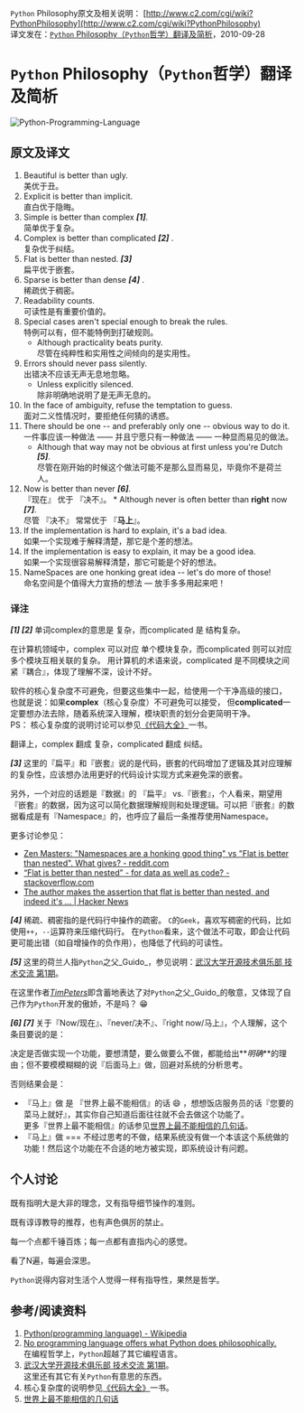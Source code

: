 `Python` Philosophy原文及相关说明： [http://www.c2.com/cgi/wiki?PythonPhilosophy](http://www.c2.com/cgi/wiki?PythonPhilosophy)    
译文发在：[`Python` Philosophy（`Python`哲学）翻译及简析](http://oldratlee.com/147/tech/python/python-philosophy.html)，2010-09-28

`Python` Philosophy（`Python`哲学）翻译及简析
============================================

![Python-Programming-Language](Python-Programming-Language.png)

原文及译文
----------------------

1. Beautiful is better than ugly.  
美优于丑。
2. Explicit is better than implicit.   
直白优于隐晦。
3. Simple is better than complex **_[1]_**.   
简单优于复杂。
4. Complex is better than complicated **_[2]_** .  
复杂优于纠结。
5. Flat is better than nested. **_[3]_**  
扁平优于嵌套。
6. Sparse is better than dense **_[4]_** .  
稀疏优于稠密。
7. Readability counts.  
可读性是有重要价值的。
8. Special cases aren't special enough to break the rules.  
特例可以有，但不能特例到打破规则。
    * Although practicality beats purity.   
      尽管在纯粹性和实用性之间倾向的是实用性。
9. Errors should never pass silently.  
出错决不应该无声无息地忽略。
    * Unless explicitly silenced.   
      除非明确地说明了是无声无息的。
10. In the face of ambiguity, refuse the temptation to guess.  
面对二义性情况时，要拒绝任何猜的诱惑。
11. There should be one -- and preferably only one -- obvious way to do it.  
一件事应该一种做法 —— 并且宁愿只有一种做法 —— 一种显而易见的做法。
    * Although that way may not be obvious at first unless you're Dutch **_[5]_**.  
      尽管在刚开始的时候这个做法可能不是那么显而易见，毕竟你不是荷兰人。
12.  Now is better than never **_[6]_**.  
『现在』 优于 『决不』。
    * Although never is often better than **right** now **_[7]_**.    
      尽管 『决不』 常常优于 『**马上**』。
13. If the implementation is hard to explain, it's a bad idea.  
如果一个实现难于解释清楚，那它是个差的想法。
14. If the implementation is easy to explain, it may be a good idea.  
如果一个实现很容易解释清楚，那它可能是个好的想法。
15. NameSpaces are one honking great idea -- let's do more of those!  
命名空间是个值得大力宣扬的想法 — 放手多多用起来吧！

### 译注

**_[1] [2]_** 单词complex的意思是 复杂，而complicated 是 结构复杂。

在计算机领域中，complex 可以对应 单个模块复杂，而complicated 则可以对应 多个模块互相关联的复杂。
用计算机的术语来说，complicated 是不同模块之间紧『耦合』，体现了理解不深，设计不好。

软件的核心复杂度不可避免，但要这些集中一起，给使用一个干净高级的接口，
也就是说：如果**complex**（核心复杂度）不可避免可以接受，
但**complicated**一定要想办法去除，随着系统深入理解，模块职责的划分会更简明干净。  
PS： 核心复杂度的说明讨论可以参见[《代码大全》](http://book.douban.com/subject/1477390/)一书。

翻译上，complex 翻成 复杂，complicated 翻成 纠结。

**_[3]_** 这里的『扁平』和『嵌套』说的是代码，嵌套的代码增加了逻辑及其对应理解的复杂性，应该想办法用更好的代码设计实现方式来避免深的嵌套。

另外，一个对应的话题是『数据』的 『扁平』 vs.『嵌套』，个人看来，期望用『嵌套』的数据，因为这可以简化数据理解规则和处理逻辑。可以把『嵌套』的数据看成是有『Namespace』的，也呼应了最后一条推荐使用Namespace。

更多讨论参见：

- [Zen Masters: "Namespaces are a honking good thing" vs "Flat is better than nested". What gives? - reddit.com](https://www.reddit.com/r/Python/comments/xzvxi/zen_masters_namespaces_are_a_honking_good_thing/)
- [“Flat is better than nested” - for data as well as code? - stackoverflow.com](http://stackoverflow.com/questions/4372229/flat-is-better-than-nested-for-data-as-well-as-code)
- [The author makes the assertion that flat is better than nested, and indeed it's ... | Hacker News](https://news.ycombinator.com/item?id=627858)

**_[4]_** 稀疏、稠密指的是代码行中操作的疏密。
`C`的`Geek`，喜欢写稠密的代码，比如使用`++`，`--`运算符来压缩代码行。
在`Python`看来，这个做法不可取，即会让代码更可能出错（如自增操作的负作用），也降低了代码的可读性。

**_[5]_** 这里的荷兰人指`Python`之父_Guido_，参见说明：[武汉大学开源技术俱乐部 技术交流 第1期](http://qianjigui.iteye.com/blog/266365)。

在这里作者[_TimPeters_](http://www.c2.com/cgi/wiki?TimPeters)即含蓄地表达了对`Python`之父_Guido_的敬意，又体现了自己作为`Python`开发的傲娇，不是吗？ :grin:

**_[6] [7]_** 关于『Now/现在』、『never/决不』、『right now/马上』，个人理解，这个条目要说的是：

决定是否做实现一个功能，要想清楚，要么做要么不做，都能给出**_明确_**的理由；但不要模模糊糊的说『后面马上』做，回避对系统的分析思考。

否则结果会是：

- 『马上』做 是 『世界上最不能相信』的话 :smile: ，想想饭店服务员的话『您要的菜马上就好』，其实你自己知道后面往往就不会去做这个功能了。  
    更多『世界上最不能相信』的话参见[世界上最不能相信的几句话](http://blog.renren.com/share/339618932/7590788371)。
- 『马上』做 === 不经过思考的不做，结果系统没有做一个本该这个系统做的功能！然后这个功能在不合适的地方被实现，即系统设计有问题。

个人讨论
----------------------

既有指明大是大非的理念，又有指导细节操作的准则。

既有谆谆教导的推荐，也有声色俱厉的禁止。

每一个点都千锤百炼；每一点都有直指内心的感觉。

看了N遍，每遍会深思。

`Python`说得内容对生活个人觉得一样有指导性，果然是哲学。

参考/阅读资料
----------------------

1. [Python(programming language) - Wikipedia](http://en.wikipedia.org/wiki/Python_%28programming_language%29#Programming_philosophy)
1. [No programming language offers what Python does philosophically.](http://www.indicthreads.com/1062/no-programming-language-offers-what-python-does-philosophically/)  
在编程哲学上，`Python`超越了其它编程语言。
1. [武汉大学开源技术俱乐部 技术交流 第1期](http://qianjigui.iteye.com/blog/266365)。  
这里还有其它有关`Python`有意思的东西。
1. 核心复杂度的说明参见[《代码大全》](http://book.douban.com/subject/1477390/)一书。
1. [世界上最不能相信的几句话](http://blog.renren.com/share/339618932/7590788371)
